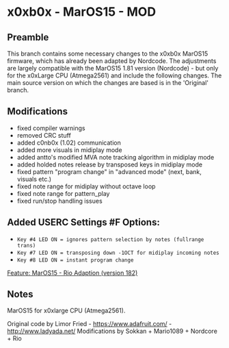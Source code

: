 x0xb0x - MarOS15 - MOD
======================
## Preamble

This branch contains some necessary changes to the x0xb0x MarOS15 firmware, which has already been adapted by Nordcode. The adjustments are largely compatible with the MarOS15 1.81 version (Nordcode) - but only for the x0xLarge CPU (Atmega2561) and include the following changes. The main source version on which the changes are based is in the 'Original' branch.

## Modifications

* fixed compiler warnings
* removed CRC stuff
* added c0nb0x (1.02) communication
* added more visuals in midiplay mode
* added antto's modified MVA note tracking algorithm in midiplay mode
* added holded notes release by transposed keys in midiplay mode
* fixed pattern "program change" in "advanced mode" (next, bank, visuals etc.)
* fixed note range for midiplay without octave loop
* fixed note range for pattern_play
* fixed run/stop handling issues

## Added USERC Settings #F Options:

* `Key #4 LED ON = ignores pattern selection by notes (fullrange trans)`
* `Key #7 LED ON = transposing down -1OCT for midiplay incoming notes`
* `Key #8 LED ON = instant program change`

[Feature: MarOS15 - Rio Adaption (version 182) ](https://github.com/rio-rattenrudel/x0xb0x-MarOS15/commit/60f376193acafe77d37f4bb9e08bc79d1c4a67ed)

## Notes

MarOS15 for x0xlarge CPU (Atmega2561).

Original code by Limor Fried - https://www.adafruit.com/ - http://www.ladyada.net/
Modifications by Sokkan + Mario1089 + Nordcore + Rio
